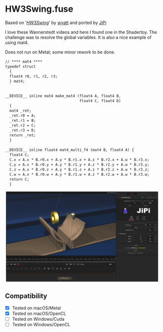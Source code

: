 HW3Swing.fuse
====================

Based on '_[HW3Swing](https://www.shadertoy.com/view/wslGz7)_' by [wyatt](https://www.shadertoy.com/user/wyatt) and ported by [JiPi](../../Site/Profiles/JiPi.md)

I love these Wannerstedt videos and here I found one in the Shadertoy. The challenge was to resolve the global variables. It is also a nice example of using mat4.

Does not run on Metal; some minor rework to be done.

```
// **** mat4 ****
typedef struct
  {
  float4 r0, r1, r2, r3;
  } mat4;


__DEVICE__ inline mat4 make_mat4 (float4 A, float4 B,
                                  float4 C, float4 D)
  {
  mat4 _ret;
  _ret.r0 = A;
  _ret.r1 = B;
  _ret.r2 = C;
  _ret.r3 = D;
  return _ret;
  }

__DEVICE__ inline float4 mat4_multi_f4 (mat4 B, float4 A) {
  float4 C;
  C.x = A.x * B.r0.x + A.y * B.r1.x + A.z * B.r2.x + A.w * B.r3.x;
  C.y = A.x * B.r0.y + A.y * B.r1.y + A.z * B.r2.y + A.w * B.r3.y;
  C.z = A.x * B.r0.z + A.y * B.r1.z + A.z * B.r2.z + A.w * B.r3.z;
  C.w = A.x * B.r0.w + A.y * B.r1.w + A.z * B.r2.w + A.w * B.r3.w;
  return C;
  }
```

[![HW3Swing](HW3Swing.png "HW3Swing.fuse in DaVinci Resolve")](HW3Swing.fuse)


## Compatibility
- [x] Tested on macOS/Metal
- [x] Tested on macOS/OpenCL
- [ ] Tested on Windows/Cuda
- [ ] Tested on Windows/OpenCL
